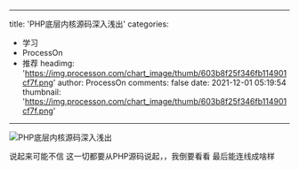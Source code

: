
---
title: 'PHP底层内核源码深入浅出'
categories: 
 - 学习
 - ProcessOn
 - 推荐
headimg: 'https://img.processon.com/chart_image/thumb/603b8f25f346fb114901cf7f.png'
author: ProcessOn
comments: false
date: 2021-12-01 05:19:54
thumbnail: 'https://img.processon.com/chart_image/thumb/603b8f25f346fb114901cf7f.png'
---

<div>   
<img class="thumb" alt="PHP底层内核源码深入浅出" src="https://img.processon.com/chart_image/thumb/603b8f25f346fb114901cf7f.png" referrerpolicy="no-referrer">
<p>说起来可能不信 这一切都要从PHP源码说起，，我倒要看看 最后能连线成啥样</p>  
</div>
            